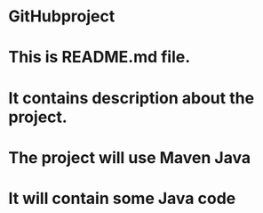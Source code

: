 # GitHubproject
# This is README.md file.
# It contains description about the project.
# The project will use Maven Java 
# It will contain some Java code
